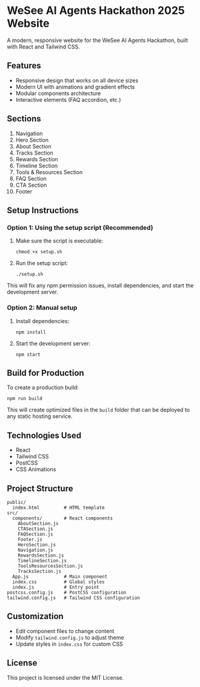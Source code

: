 # WeSee AI Agents Hackathon 2025 Website

A modern, responsive website for the WeSee AI Agents Hackathon, built with React and Tailwind CSS.

## Features

- Responsive design that works on all device sizes
- Modern UI with animations and gradient effects
- Modular components architecture
- Interactive elements (FAQ accordion, etc.)

## Sections

1. Navigation
2. Hero Section
3. About Section
4. Tracks Section
5. Rewards Section
6. Timeline Section
7. Tools & Resources Section
8. FAQ Section
9. CTA Section
10. Footer

## Setup Instructions

### Option 1: Using the setup script (Recommended)

1. Make sure the script is executable:
   ```
   chmod +x setup.sh
   ```

2. Run the setup script:
   ```
   ./setup.sh
   ```

This will fix any npm permission issues, install dependencies, and start the development server.

### Option 2: Manual setup

1. Install dependencies:
   ```
   npm install
   ```

2. Start the development server:
   ```
   npm start
   ```

## Build for Production

To create a production build:

```
npm run build
```

This will create optimized files in the `build` folder that can be deployed to any static hosting service.

## Technologies Used

- React
- Tailwind CSS
- PostCSS
- CSS Animations

## Project Structure

```
public/
  index.html         # HTML template
src/
  components/        # React components
    AboutSection.js
    CTASection.js
    FAQSection.js
    Footer.js
    HeroSection.js
    Navigation.js
    RewardsSection.js
    TimelineSection.js
    ToolsResourcesSection.js
    TracksSection.js
  App.js             # Main component
  index.css          # Global styles
  index.js           # Entry point
postcss.config.js    # PostCSS configuration
tailwind.config.js   # Tailwind CSS configuration
```

## Customization

- Edit component files to change content
- Modify `tailwind.config.js` to adjust theme
- Update styles in `index.css` for custom CSS

## License

This project is licensed under the MIT License. 